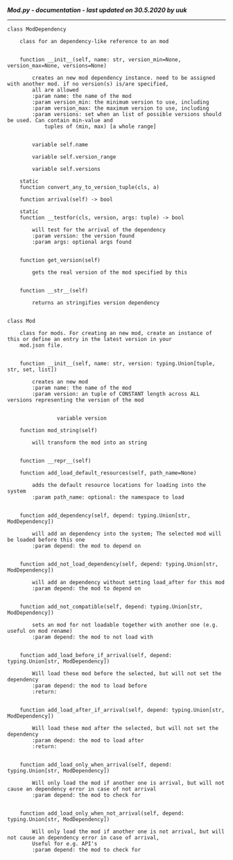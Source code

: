 ***Mod.py - documentation - last updated on 30.5.2020 by uuk***
___

    class ModDependency
        
        class for an dependency-like reference to an mod


        function __init__(self, name: str, version_min=None, version_max=None, versions=None)
            
            creates an new mod dependency instance. need to be assigned with another mod. if no version(s) is/are specified,
            all are allowed
            :param name: the name of the mod
            :param version_min: the minimum version to use, including
            :param version_max: the maximum version to use, including
            :param versions: set when an list of possible versions should be used. Can contain min-value and
                tuples of (min, max) [a whole range]


            variable self.name

            variable self.version_range

            variable self.versions

        static
        function convert_any_to_version_tuple(cls, a)

        function arrival(self) -> bool

        static
        function __testfor(cls, version, args: tuple) -> bool
            
            will test for the arrival of the dependency
            :param version: the version found
            :param args: optional args found


        function get_version(self)
            
            gets the real version of the mod specified by this


        function __str__(self)
            
            returns an stringifies version dependency


    class Mod
        
        class for mods. For creating an new mod, create an instance of this or define an entry in the latest version in your
        mod.json file.


        function __init__(self, name: str, version: typing.Union[tuple, str, set, list])
            
            creates an new mod
            :param name: the name of the mod
            :param version: an tuple of CONSTANT length across ALL versions representing the version of the mod


                    variable version

        function mod_string(self)
            
            will transform the mod into an string


        function __repr__(self)

        function add_load_default_resources(self, path_name=None)
            
            adds the default resource locations for loading into the system
            :param path_name: optional: the namespace to load


        function add_dependency(self, depend: typing.Union[str, ModDependency])
            
            will add an dependency into the system; The selected mod will be loaded before this one
            :param depend: the mod to depend on


        function add_not_load_dependency(self, depend: typing.Union[str, ModDependency])
            
            will add an dependency without setting load_after for this mod
            :param depend: the mod to depend on


        function add_not_compatible(self, depend: typing.Union[str, ModDependency])
            
            sets an mod for not loadable together with another one (e.g. useful on mod rename)
            :param depend: the mod to not load with


        function add_load_before_if_arrival(self, depend: typing.Union[str, ModDependency])
            
            Will load these mod before the selected, but will not set the dependency
            :param depend: the mod to load before
            :return:


        function add_load_after_if_arrival(self, depend: typing.Union[str, ModDependency])
            
            Will load these mod after the selected, but will not set the dependency
            :param depend: the mod to load after
            :return:


        function add_load_only_when_arrival(self, depend: typing.Union[str, ModDependency])
            
            Will only load the mod if another one is arrival, but will not cause an dependency error in case of not arrival
            :param depend: the mod to check for


        function add_load_only_when_not_arrival(self, depend: typing.Union[str, ModDependency])
            
            Will only load the mod if another one is not arrival, but will not cause an dependency error in case of arrival,
            Useful for e.g. API's
            :param depend: the mod to check for
